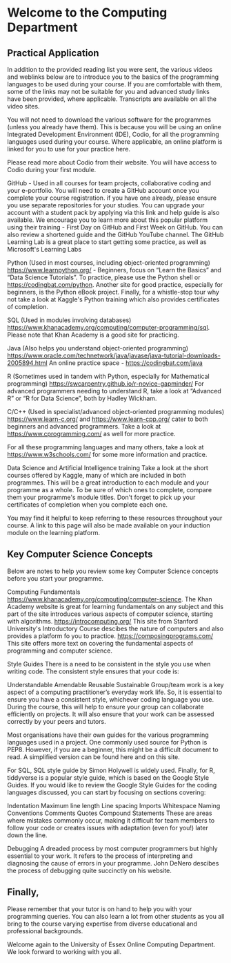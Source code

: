 # Welcome to the Computing Department
## Practical Application
In addition to the provided reading list you were sent, the various videos and weblinks below are to introduce you to the basics of the programming languages to be used during your course. If you are comfortable with them, some of the links may not be suitable for you and advanced study links have been provided, where applicable. Transcripts are available on all the video sites.

You will not need to download the various software for the programmes (unless you already have them). This is because you will be using an online Integrated Development Environment (IDE), Codio, for all the programming languages used during your course. Where applicable, an online platform is linked for you to use for your practice here.

Please read more about Codio from their website. You will have access to Codio during your first module.

GitHub - Used in all courses for team projects, collaborative coding and your e-portfolio.
You will need to create a GitHub account once you complete your course registration. if you have one already, please ensure you use separate repositories for your studies. You can upgrade your account with a student pack by applying via this link and help guide is also available.
We encourage you to learn more about this popular platform using their training - First Day on GitHub and First Week on GitHub. You can also review a shortened guide and the GitHub YouTube channel. The GitHub Learning Lab is a great place to start getting some practice, as well as Microsoft's Learning Labs

Python (Used in most courses, including object-oriented programming)
https://www.learnpython.org/ - Beginners, focus on “Learn the Basics” and “Data Science Tutorials”.
To practice, please use the Python shell or https://codingbat.com/python.
Another site for good practice, especially for beginners, is the Python eBook project.
Finally, for a whistle-stop tour why not take a look at Kaggle's Python training which also provides certificates of completion.

SQL (Used in modules involving databases)
https://www.khanacademy.org/computing/computer-programming/sql. Please note that Khan Academy is a good site for practicing.

Java (Also helps you understand object-oriented programming)
https://www.oracle.com/technetwork/java/javase/java-tutorial-downloads-2005894.html
An online practice space - https://codingbat.com/java

R (Sometimes used in tandem with Python, especially for Mathematical programming)
https://swcarpentry.github.io/r-novice-gapminder/
For advanced programmers needing to understand R, take a look at “Advanced R” or “R for Data Science”, both by Hadley Wickham.

C/C++ (Used in specialist/advanced object-oriented programming modules)
https://www.learn-c.org/ and https://www.learn-cpp.org/ cater to both beginners and advanced programmers. Take a look at https://www.cprogramming.com/ as well for more practice.


For all these programming languages and many others, take a look at https://www.w3schools.com/ for some more information and practice.

Data Science and Artificial Intelligence training
Take a look at the short courses offered by Kaggle, many of which are included in both programmes. This will be a great introduction to each module and your programme as a whole. To be sure of which ones to complete, compare them your programme's module titles. Don't forget to pick up your certificates of completion when you complete each one.

You may find it helpful to keep referring to these resources throughout your course. A link to this page will also be made available on your induction module on the learning platform.

## Key Computer Science Concepts
Below are notes to help you review some key Computer Science concepts before you start your programme.

Computing Fundamentals
https://www.khanacademy.org/computing/computer-science. The Khan Academy website is great for learning fundamentals on any subject and this part of the site introduces various aspects of computer science, starting with algorithms.
https://introcomputing.org/ This site from Stanford University's Introductory Course descibes the nature of computers and also provides a platform fo you to practice.
https://composingprograms.com/ This site offers more text on covering the fundamental aspects of programming and computer science.

Style Guides
There is a need to be consistent in the style you use when writing code. The consistent style ensures that your code is:

Understandable
Amendable
Reusable
Sustainable
Group/team work is a key aspect of a computing practitioner’s everyday work life. So, it is essential to ensure you have a consistent style, whichever coding language you use. During the course, this will help to ensure your group can collaborate efficiently on projects. It will also ensure that your work can be assessed correctly by your peers and tutors.

Most organisations have their own guides for the various programming languages used in a project. One commonly used source for Python is PEP8. However, if you are a beginner, this might be a difficult document to read. A simplified version can be found here and on this site.

For SQL, SQL style guide by Simon Holywell is widely used. Finally, for R, tiddyverse is a popular style guide, which is based on the Google Style Guides. If you would like to review the Google Style Guides for the coding languages discussed, you can start by focusing on sections covering:

Indentation
Maximum line length
Line spacing
Imports
Whitespace
Naming Conventions
Comments
Quotes
Compound Statements
These are areas where mistakes commonly occur, making it difficult for team members to follow your code or creates issues with adaptation (even for you!) later down the line.

Debugging
A dreaded process by most computer programmers but highly essential to your work. It refers to the process of interpreting and diagnosing the cause of errors in your programme. John DeNero descibes the process of debugging quite succinctly on his website.

## Finally,
Please remember that your tutor is on hand to help you with your programming queries. You can also learn a lot from other students as you all bring to the course varying expertise from diverse educational and professional backgrounds.

Welcome again to the University of Essex Online Computing Department. We look forward to working with you all.
